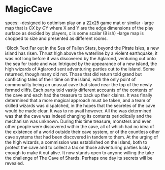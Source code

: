 # MagicCave
specs:
-designed to optimism play on a 22x25 game mat or similar
-large map that is C*X by C*Y where X and Y are the edge dimensions of the play surface
as decided by players, c is some scalar (8 ish)
-large map is chopped to size and presented as different rooms.




-Block Text
Far out in the Sea of Fallen Stars, beyond the Pirate Isles, a new island has risen.
Thrust high above the waterline by a violent earthquake, it  was not long before
it was discovered by the Aglarond, venturing out onto the sea for trade and war.
Intrigued by the appearance of a new island, the high wizards of Aglarond sent
adventuring parties out to the island. Some returned, though many did not.
Those that did return told grand but conflicting tales of their time on the
island, with the only point of commonality being an unusual cave that stood
near the top of the newly formed cliffs. Each party told vastly different
accounts of the contents of the cave and each had the treasure to back up their
claims. It was finally determined that a more magical approach must be taken,
and a team of skilled wizards was dispatched, in the hopes that the secretes of
the cave would be made clear. It was to no avail however. All the was determined
was that the cave was indeed changing its contents periodically and the
mechanism was unknown. During this time treasure, monsters and even other
people were discovered within the cave, all of which had no idea of the
existence of a world outside their cave system, or of the countless other cave
systems that had been discovered in tandem to them. At the urging of the high
wizards, a commission was established on the island, both to protect the cave
and to collect a tax on those adventuring parties lucky enough to make it out
alive. It now stands open to anyone willing the take the challenge of
The Cave of Shards. Perhaps one day its secrets will be revealed.
